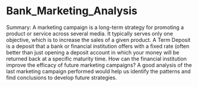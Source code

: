 # Bank_Marketing_Analysis
Summary:
A marketing campaign is a long-term strategy for promoting a product or service across several
media. It typically serves only one objective, which is to increase the sales of a given product. A
Term Deposit is a deposit that a bank or financial institution offers with a fixed rate (often better
than just opening a deposit account in which your money will be returned back at a specific
maturity time. How can the financial institution improve the efficacy of future marketing
campaigns? A good analysis of the last marketing campaign performed would help us identify
the patterns and find conclusions to develop future strategies.
